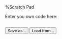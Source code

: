 %Scratch Pad

<script>
    saveAs = function() {
        var name = prompt("Please enter a name","scratch")
        var editor = $(".CodeMirror")[0].CodeMirror
        
        var chapterName = _(location.href.split("/")).last().replace(".html","").split("#")[0];
        var exerciseName = [chapterName, name].join(".")
        editor.id = exerciseName
        editor.exerciseName = exerciseName
        
        var newCode = editor.getValue(),
        newEngine = editor.engine;
        
        // unset editor.codeId
        editor.codeId = false;
        
        // asynchronously POST church code to /code/{exercise_name}
        $.ajax({
               type: "POST",
               url: "/code/" + exerciseName,
               data: {
               'code': newCode,
               'engine': newEngine,
               'isRevert': null,
               'csrfmiddlewaretoken': Cookies.get('csrftoken')
               },
               success: function(codeId) {
               console.log("POST to /code/" + exerciseName + ": success");
               editor.codeId = codeId;
               },
               error: function() {
               console.log("POST to /code/" + exerciseName + ": failure");
               }
               });
               <!-- send to server... Need to prepend "Scratch"? -->
    }

loadFrom = function() {
    
    var name = prompt("Please enter the saved name","scratch")
    var editor = $(".CodeMirror")[0].CodeMirror
    
    var chapterName = _(location.href.split("/")).last().replace(".html","").split("#")[0];
    var exerciseName = [chapterName, name].join(".")
    
    $.ajax({
           url: "/code/" + exerciseName,
           success: function(json) {
           // overwrite defaults
           _(editor.options).extend({
                                   text: json.code,
                                   engine: json.engine
                                   });
           
           //injectEditor(item, editorOptions);
           },
           error: function() {
           console.log("failure loading exercise " + exerciseName + ", using default");
           //injectEditor(item, editorOptions);
           }
           });
           
}
</script>

Enter you own code here:

~~~~{data-exercise="scratch"}

~~~~

<button type="button" onclick="saveAs();">Save as...</button>
<button type="button" onclick="loadFrom();">Load from...</button>

